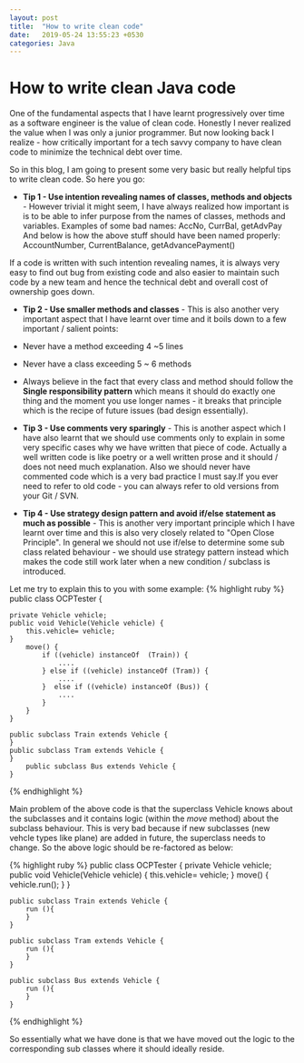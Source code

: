 ```yaml
---
layout: post
title:  "How to write clean code"
date:   2019-05-24 13:55:23 +0530
categories: Java
---
```


# How to write clean Java code

One of the fundamental aspects that I have learnt progressively over time as a software engineer is the value of clean code. Honestly I never realized the value when I was
only a junior programmer. But now looking back I realize - how critically important for a tech savvy company to have clean code to minimize the technical debt over time.

So in this blog, I am going to present some very basic but really helpful tips to write clean code. So here you go:

* **Tip 1 - Use intention revealing names of classes, methods and objects** - However trivial it might seem, I have always realized how important is is to be able to infer purpose from the names of classes, methods and variables. Examples of some bad names:
AccNo, CurrBal, getAdvPay
And below is how the above stuff should have been named properly:
AccountNumber, CurrentBalance, getAdvancePayment()

If a code is written with such intention revealing names, it is always very easy to find out bug from existing code and also easier to maintain such code by a new team and hence the technical debt and overall cost of ownership goes down. 

* **Tip 2 - Use smaller methods and classes** -  This is also another very important aspect that I have learnt over time and it boils down to a few important / salient points:
* Never have a method exceeding 4 ~5 lines
* Never have a class exceeding 5 ~ 6 methods
* Always believe in the fact that every class and method should follow the **Single responsibility pattern** which means it should do exactly one thing and the moment you use longer names - it breaks that principle which is the recipe of future issues (bad design essentially).

* **Tip 3 - Use comments very sparingly** - This is another aspect which I have also learnt that we should use comments only to explain in some very specific cases why we have written that piece of code. Actually a well written code is like poetry or a well written prose and it should / does not need much explanation. Also we should never have commented code which is a very bad practice I must say.If you ever need to refer to old code - you can always refer to old versions from your Git / SVN.

* **Tip 4 - Use strategy design pattern and avoid if/else statement as much as possible** - This is another very important principle which I have learnt over time and this is also very closely related to "Open Close Principle". In general we should not use if/else to determine some sub class related behaviour - we should use strategy pattern instead which makes the code still work later when a new condition / subclass is introduced.

Let me try to explain this to you with some example:
{% highlight ruby %}
	public class OCPTester {
	
	private Vehicle vehicle;
	public void Vehicle(Vehicle vehicle) {
		this.vehicle= vehicle;
	}
		move() {
			if ((vehicle) instanceOf  (Train)) {
				....
			} else if ((vehicle) instanceOf (Tram)) {
				....
			}  else if ((vehicle) instanceOf (Bus)) {
				....
			}
		}
	}

	public subclass Train extends Vehicle {
	}
	public subclass Tram extends Vehicle {
	}
		public subclass Bus extends Vehicle {
	}	
{% endhighlight %}

Main problem of the above code is that the superclass Vehicle knows about the subclasses and it contains logic (within the *move* method) about the subclass behaviour. This is very bad because if new subclasses (new vehcle types like plane) are added in future, the superclass needs to change. So the above logic should be re-factored as below:

{% highlight ruby %}
public class OCPTester {
	private Vehicle vehicle;
	public void Vehicle(Vehicle vehicle) {
		this.vehicle= vehicle;
	}
	move() {
		vehicle.run();
	}
}

	public subclass Train extends Vehicle {
		run (){
		}
	}

	public subclass Tram extends Vehicle {
		run (){
		}
	}
	
	public subclass Bus extends Vehicle {
		run (){
		}
	}	

{% endhighlight %}

So essentially what we have done is that we have moved out the logic to the corresponding sub classes where it should ideally reside.
